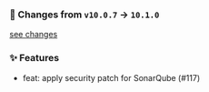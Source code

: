### 🧾 Changes from `v10.0.7` → `10.1.0`
[see changes](https://github.com/stetind/ppc-reusable-workflows/compare/v10.0.7...10.1.0)

### ✨ Features
- feat: apply security patch for SonarQube (#117)


